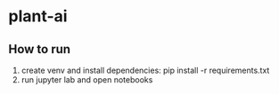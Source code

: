 # plant-ai

## How to run
1. create venv and install dependencies:
   pip install -r requirements.txt
2. run jupyter lab and open notebooks
